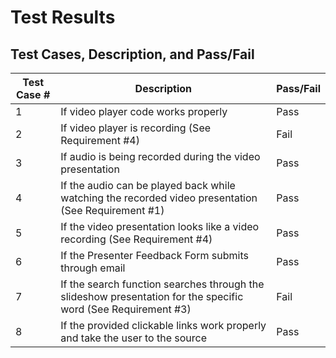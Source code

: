 Test Results
=========

Test Cases, Description, and Pass/Fail
--------------------

| Test Case # | Description                                                                                                   | Pass/Fail |
| ----------- | ------------------------------------------------------------------------------------------------------------- | --------- |
| 1           | If video player code works properly                                                                           | Pass      |
| 2           | If video player is recording (See Requirement #4)                                                             | Fail      |
| 3           | If audio is being recorded during the video presentation                                                      | Pass      |
| 4           | If the audio can be played back while watching the recorded video presentation (See Requirement #1)           | Pass      |
| 5           | If the video presentation looks like a video recording (See Requirement #4)                                   | Pass      |
| 6           | If the Presenter Feedback Form submits through email                                                          | Pass      |
| 7           | If the search function searches through the slideshow presentation for the specific word (See Requirement #3) | Fail      |
| 8           | If the provided clickable links work properly and take the user to the source                                 | Pass      |
